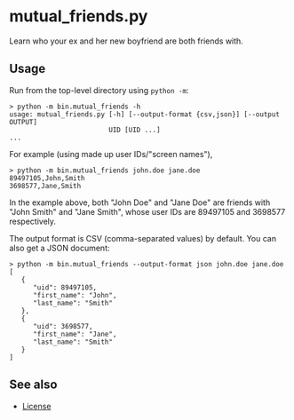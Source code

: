 mutual_friends.py
=================

Learn who your ex and her new boyfriend are both friends with.

Usage
-----

Run from the top-level directory using `python -m`:

    > python -m bin.mutual_friends -h
    usage: mutual_friends.py [-h] [--output-format {csv,json}] [--output OUTPUT]
                             UID [UID ...]
    ...

For example (using made up user IDs/"screen names"),

    > python -m bin.mutual_friends john.doe jane.doe
    89497105,John,Smith
    3698577,Jane,Smith

In the example above, both "John Doe" and "Jane Doe" are friends with "John
Smith" and "Jane Smith", whose user IDs are 89497105 and 3698577 respectively.

The output format is CSV (comma-separated values) by default.
You can also get a JSON document:

    > python -m bin.mutual_friends --output-format json john.doe jane.doe
    [
       {
          "uid": 89497105,
          "first_name": "John",
          "last_name": "Smith"
       },
       {
          "uid": 3698577,
          "first_name": "Jane",
          "last_name": "Smith"
       }
    ]

See also
--------

* [License]

[License]: ../README.md#license
